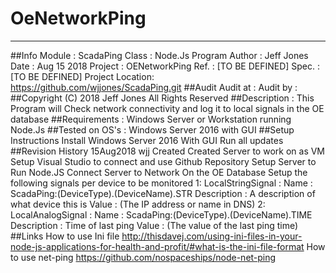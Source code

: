﻿# OeNetworkPing
-----------------------------------------------
##Info
	Module    : ScadaPing
	Class     : Node.Js Program
	Author    : Jeff Jones
	Date      : Aug 15 2018
	Project   : OENetworkPing
	Ref.      : [TO BE DEFINED]
	Spec.     : [TO BE DEFINED]
	Project Location: https://github.com/wjjones/ScadaPing.git
##Audit
	Audit at  :
	Audit by  :
##Copyright (C)
	2018 Jeff Jones
	All Rights Reserved
##Description :
	This Program will Check network connectivity and log it to local signals in the OE database 
##Requirements :
	Windows Server or Workstation running Node.Js
##Tested on OS's :
	Windows Server 2016 with GUI
##Setup Instructions
	Install Windows Server 2016 With GUI
	Run all updates
##Revision History
	15Aug2018 wjj	Created
		Created Server to work on as VM
		Setup Visual Studio to connect and use Github Repository
		Setup Server to Run Node.JS
		Connect Server to Network
		On the OE Database Setup the following signals per device to be monitored
	1: LocalStringSignal : 
		Name : ScadaPing:(DeviceType).(DeviceName).STR
		Description : A description of what device this is
		Value : (The IP address or name in DNS)
	2: LocalAnalogSignal :
		Name : ScadaPing:(DeviceType).(DeviceName).TIME
		Description : Time of last ping
		Value : (The value of the last ping time)
##Links
	How to use Ini file
		http://thisdavej.com/using-ini-files-in-your-node-js-applications-for-health-and-profit/#what-is-the-ini-file-format
	How to use net-ping
		https://github.com/nospaceships/node-net-ping


